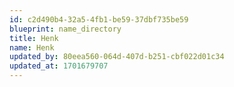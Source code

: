 ```yaml
---
id: c2d490b4-32a5-4fb1-be59-37dbf735be59
blueprint: name_directory
title: Henk
name: Henk
updated_by: 80eea560-064d-407d-b251-cbf022d01c34
updated_at: 1701679707
---
```

